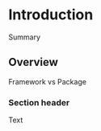 # Introduction

<!--@START_MENU_TOKEN@-->Summary<!--@END_MENU_TOKEN@-->

## Overview

Framework vs Package

### Section header

<!--@START_MENU_TOKEN@-->Text<!--@END_MENU_TOKEN@-->
